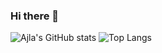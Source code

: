 ### Hi there 👋

![Ajla's GitHub stats](https://github-readme-stats.vercel.app/api?username=ajla-brdarevic&show_icons=true&theme=material-palenight)
![Top Langs](https://github-readme-stats.vercel.app/api/top-langs/?username=ajla-brdarevic&layout=compact)
